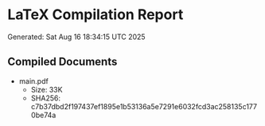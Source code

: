 # LaTeX Compilation Report
Generated: Sat Aug 16 18:34:15 UTC 2025
## Compiled Documents
- main.pdf
  - Size: 33K
  - SHA256: c7b37dbd2f197437ef1895e1b53136a5e7291e6032fcd3ac258135c1770be74a
